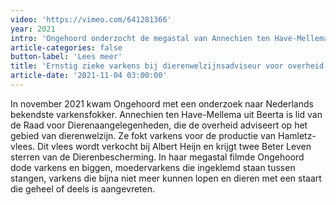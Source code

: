 ```yaml
---
video: 'https://vimeo.com/641281366'
year: 2021
intro: 'Ongehoord onderzocht de megastal van Annechien ten Have-Mellema. De Dierenbescherming geeft twee sterren voor haar Hamletz-vlees, dat verkocht wordt bij Albert Heijn.Ten Have-Mellema adviseert als lid van de Raad voor Dieraangelegenheden de overheid over dierenwelzijn. '
article-categories: false
button-label: 'Lees meer'
title: 'Ernstig zieke varkens bij dierenwelzijnsadviseur voor overheid'
article-date: '2021-11-04 03:00:00'
---
```


In november 2021 kwam Ongehoord met een onderzoek naar Nederlands bekendste varkensfokker. Annechien ten Have-Mellema uit Beerta is lid van de Raad voor Dierenaangelegenheden, die de overheid adviseert op het gebied van dierenwelzijn. Ze fokt varkens voor de productie van Hamletz-vlees. Dit vlees wordt verkocht bij Albert Heijn en krijgt twee Beter Leven sterren van de Dierenbescherming. In haar megastal filmde Ongehoord dode varkens en biggen, moedervarkens die ingeklemd staan tussen stangen, varkens die bijna niet meer kunnen lopen en dieren met een staart die geheel of deels is aangevreten.

